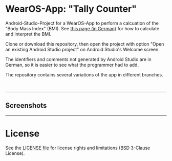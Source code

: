 # WearOS-App: "Tally Counter"

Android-Studio-Project for a WearOS-App to perform a calcuation of the 
"Body Mass Index" (BMI). 
See [this page (in German)](https://www.uni-hohenheim.de/wwwin140/info/interaktives/bmi.htm)
for how to calculate and interpret the BMI.

Clone or download this repository, then open the project with option 
"Open an existing Android Studio project" on Android Studio's Welcome screen.

The identifiers and comments not generated by Android Studio are in German,
so it is easier to see what the programmer had to add.

The repository contains several variations of the app in different branches.

<br>

----
## Screenshots


----
# License

See the [LICENSE file](LICENSE.md) for license rights and limitations (BSD 3-Clause License).
